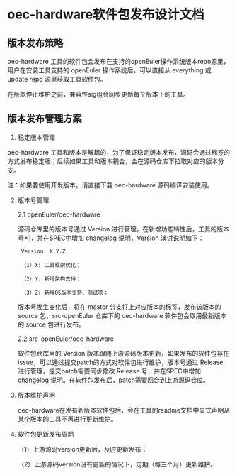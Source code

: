 # oec-hardware软件包发布设计文档

## 版本发布策略

oec-hardware 工具的软件包会发布在支持的openEuler操作系统版本repo源里，用户在安装工具支持的 openEuler 操作系统后，可以直接从 everything 或 update repo 源里获取工具软件包。

在版本停止维护之前，兼容性sig组会同步更新每个版本下的工具。

## 版本发布管理方案

1. 稳定版本管理

oec-hardware 工具和版本是解耦的，为了保证稳定版本发布，源码会通过标签的方式发布稳定版；后续如果工具和版本耦合，会在源码仓库下拉取对应的版本分支。

注：如果要使用开发版本，请直接下载 oec-hardware 源码编译安装使用。

2. 版本号管理

    2.1 openEuler/oec-hardware

    源码仓库里的版本号通过 Version 进行管理。在新增功能特性后，工具的版本号+1，并在SPEC中增加 changelog 说明，Version 演讲说明如下：

        Version: X.Y.Z

        （1）X: 工具框架优化；

        （2）Y: 新增架构支持；

        （3）Z: 新增OS版本支持、测试项；

    版本号发生变化后，将在 master 分支打上对应版本的标签，发布该版本的 source 包，src-openEuler 仓库下的 oec-hardware 软件包会取用最新版本的 source 包进行发布。

    2.2 src-openEuler/oec-hardware

    软件包仓库里的 Version 版本跟随上游源码版本更新，如果发布的软件包存在issue，可以通过提交patch的方式对软件包进行维护，版本号通过 Release 进行管理，提交patch需要同步修改 Release 号，并在SPEC中增加 changelog 说明。在软件包发布后，patch需要回合到上游源码仓库。

3. 版本维护声明

    oec-hardware在发布新版本软件包后，会在工具的readme文档中显式声明从某个版本的工具不再进行更新维护。

4. 软件包更新发布周期

    （1）上游源码version更新后，及时更新发布；

    （2）上游源码version没有更新的情况下，定期（每三个月）更新维护。